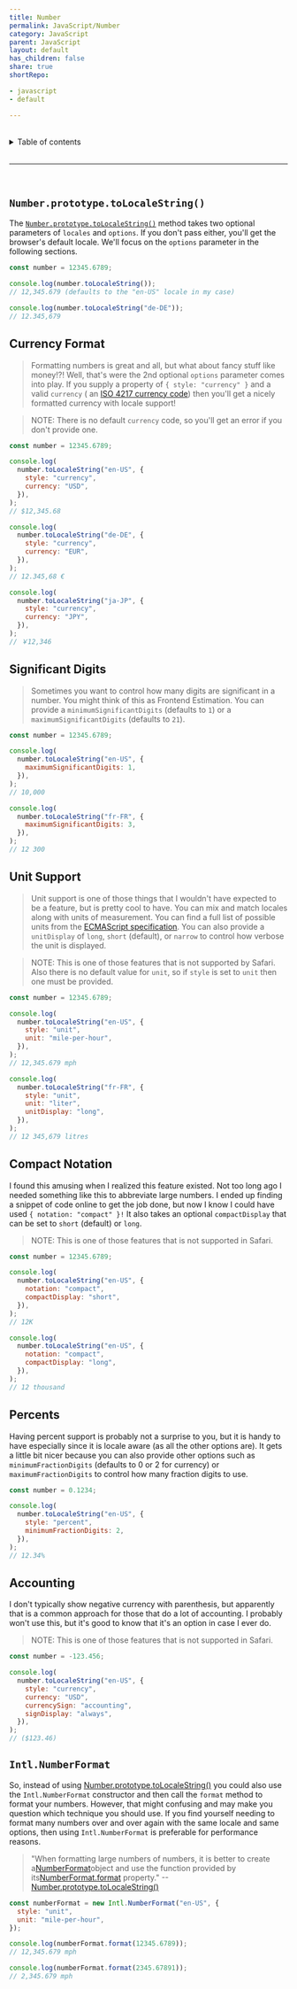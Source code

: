 ```yaml
---
title: Number
permalink: JavaScript/Number
category: JavaScript
parent: JavaScript
layout: default
has_children: false
share: true
shortRepo:

- javascript
- default

---
```


<br/>

<details markdown="block">                
<summary>                
Table of contents                
</summary>                
{: .text-delta }                
1. TOC                
{:toc}                
</details>

<br/>

---

<br/>

## `Number.prototype.toLocaleString()`

The [`Number.prototype.toLocaleString()`](https://developer.mozilla.org/en-US/docs/Web/JavaScript/Reference/Global_Objects/Number/toLocaleString)
method takes two optional parameters of `locales` and `options`. If you don't pass either, you'll get the browser's default locale. We'll focus on the
`options` parameter in the following sections.

```javascript
const number = 12345.6789;

console.log(number.toLocaleString());
// 12,345.679 (defaults to the "en-US" locale in my case)

console.log(number.toLocaleString("de-DE"));
// 12.345,679
```

## Currency Format

> Formatting numbers is great and all, but what about fancy stuff like money!?! Well, that's were the 2nd optional `options` parameter comes into
> play. If you supply a property of `{ style: "currency" }` and a valid `currency` (
> an [ISO 4217 currency code](http://www.currency-iso.org/en/home/tables/table-a1.html)) then you'll get a nicely formatted currency with locale
> support!

> NOTE: There is no default `currency` code, so you'll get an error if you don't provide one.

```javascript
const number = 12345.6789;

console.log(
  number.toLocaleString("en-US", {
    style: "currency",
    currency: "USD",
  }),
);
// $12,345.68

console.log(
  number.toLocaleString("de-DE", {
    style: "currency",
    currency: "EUR",
  }),
);
// 12.345,68 €

console.log(
  number.toLocaleString("ja-JP", {
    style: "currency",
    currency: "JPY",
  }),
);
// ￥12,346
```

## Significant Digits

> Sometimes you want to control how many digits are significant in a number. You might think of this as Frontend Estimation. You can provide a
`minimumSignificantDigits` (defaults to `1`) or a `maximumSignificantDigits` (defaults to `21`).

```javascript
const number = 12345.6789;

console.log(
  number.toLocaleString("en-US", {
    maximumSignificantDigits: 1,
  }),
);
// 10,000

console.log(
  number.toLocaleString("fr-FR", {
    maximumSignificantDigits: 3,
  }),
);
// 12 300
```

## Unit Support

> Unit support is one of those things that I wouldn't have expected to be a feature, but is pretty cool to have. You can mix and match locales along
> with units of measurement. You can find a full list of possible units from
> the [ECMAScript specification](https://tc39.es/proposal-unified-intl-numberformat/section6/locales-currencies-tz_proposed_out.html#sec-issanctionedsimpleunitidentifier).
> You can also provide a `unitDisplay` of `long`, `short` (default), or `narrow` to control how verbose the unit is displayed.

> NOTE: This is one of those features that is not supported by Safari. Also there is no default value for `unit`, so if `style` is set to `unit` then
> one must be provided.

```javascript
const number = 12345.6789;

console.log(
  number.toLocaleString("en-US", {
    style: "unit",
    unit: "mile-per-hour",
  }),
);
// 12,345.679 mph

console.log(
  number.toLocaleString("fr-FR", {
    style: "unit",
    unit: "liter",
    unitDisplay: "long",
  }),
);
// 12 345,679 litres
```

## Compact Notation

I found this amusing when I realized this feature existed. Not too long ago I needed something like this to abbreviate large numbers. I ended up
finding a snippet of code online to get the job done, but now I know I could have used `{ notation: "compact" }!` It also takes an optional
`compactDisplay` that can be set to `short` (default) or `long`.

> NOTE: This is one of those features that is not supported in Safari.

```javascript
const number = 12345.6789;

console.log(
  number.toLocaleString("en-US", {
    notation: "compact",
    compactDisplay: "short",
  }),
);
// 12K

console.log(
  number.toLocaleString("en-US", {
    notation: "compact",
    compactDisplay: "long",
  }),
);
// 12 thousand
```

## Percents

Having percent support is probably not a surprise to you, but it is handy to have especially since it is locale aware (as all the other options are).
It gets a little bit nicer because you can also provide other options such as `minimumFractionDigits` (defaults to 0 or 2 for currency) or
`maximumFractionDigits` to control how many fraction digits to use.

```javascript
const number = 0.1234;

console.log(
  number.toLocaleString("en-US", {
    style: "percent",
    minimumFractionDigits: 2,
  }),
);
// 12.34%
```

## Accounting

I don't typically show negative currency with parenthesis, but apparently that is a common approach for those that do a lot of accounting. I probably
won't use this, but it's good to know that it's an option in case I ever do.

> NOTE: This is one of those features that is not supported in Safari.

```javascript
const number = -123.456;

console.log(
  number.toLocaleString("en-US", {
    style: "currency",
    currency: "USD",
    currencySign: "accounting",
    signDisplay: "always",
  }),
);
// ($123.46)
```

## `Intl.NumberFormat`

So, instead of
using [Number.prototype.toLocaleString()](https://developer.mozilla.org/en-US/docs/Web/JavaScript/Reference/Global_Objects/Number/toLocaleString) you
could also use the `Intl.NumberFormat` constructor and then call the `format` method to format your numbers. However, that might confusing and may
make you question which technique you should use. If you find yourself needing to format many numbers over and over again with the same locale and
same options, then using `Intl.NumberFormat` is preferable for performance reasons.

> "When formatting large numbers of numbers, it is better to create
> a[NumberFormat](https://developer.mozilla.org/en-US/docs/Web/JavaScript/Reference/Global_Objects/NumberFormat)object and use the function provided by
> its[NumberFormat.format](https://developer.mozilla.org/en-US/docs/Web/JavaScript/Reference/Global_Objects/NumberFormat/format)
> property." --[Number.prototype.toLocaleString()](https://developer.mozilla.org/en-US/docs/Web/JavaScript/Reference/Global_Objects/Number/toLocaleString)

```javascript
const numberFormat = new Intl.NumberFormat("en-US", {
  style: "unit",
  unit: "mile-per-hour",
});

console.log(numberFormat.format(12345.6789));
// 12,345.679 mph

console.log(numberFormat.format(2345.67891));
// 2,345.679 mph
```